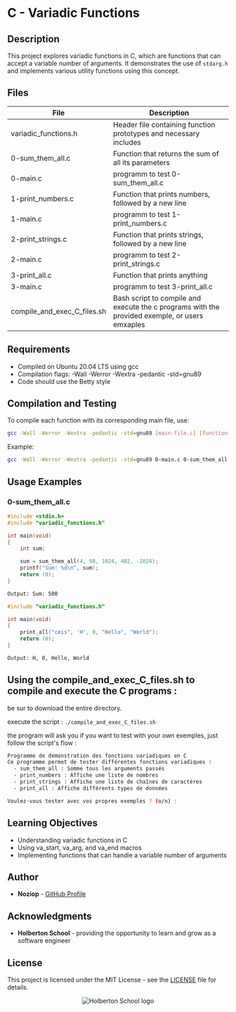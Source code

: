 # C - Variadic Functions

## Description
This project explores variadic functions in C, which are functions that can accept a variable number of arguments. It demonstrates the use of `stdarg.h` and implements various utility functions using this concept.

## Files

| File | Description |
| ------ | ------ |
| variadic_functions.h | Header file containing function prototypes and necessary includes |
| 0-sum_them_all.c | Function that returns the sum of all its parameters |
| 0-main.c | programm to test 0-sum_them_all.c |
| 1-print_numbers.c | Function that prints numbers, followed by a new line |
| 1-main.c | programm to test 1-print_numbers.c |
| 2-print_strings.c | Function that prints strings, followed by a new line |
| 2-main.c | programm to test 2-print_strings.c |
| 3-print_all.c | Function that prints anything |
| 3-main.c | programm to test 3-print_all.c |
| compile_and_exec_C_files.sh | Bash script to compile and execute the c programs with the provided exemple, or users emxaples |

## Requirements
- Compiled on Ubuntu 20.04 LTS using gcc
- Compilation flags: -Wall -Werror -Wextra -pedantic -std=gnu89
- Code should use the Betty style

## Compilation and Testing
To compile each function with its corresponding main file, use:
```bash
gcc -Wall -Werror -Wextra -pedantic -std=gnu89 [main-file.c] [function-file.c] -o [output]
```
Example:
```bash
gcc -Wall -Werror -Wextra -pedantic -std=gnu89 0-main.c 0-sum_them_all.c -o sum
```

## Usage Examples

### 0-sum_them_all.c
```c
#include <stdio.h>
#include "variadic_functions.h"

int main(void)
{
    int sum;

    sum = sum_them_all(4, 98, 1024, 402, -1024);
    printf("Sum: %d\n", sum);
    return (0);
}
```
```bash
Output: Sum: 500
```
```c
#include "variadic_functions.h"

int main(void)
{
    print_all("ceis", 'H', 0, "Hello", "World");
    return (0);
}
```
```bash
Output: H, 0, Hello, World
```

## Using the compile_and_exec_C_files.sh to compile and execute the C programs :

be sur to download the entire  directory.

execute the script : `./compile_and_exec_C_files.sh`

the program will ask you if you want to test with your own exemples, just follow the script's flow : 

```bash
Programme de démonstration des fonctions variadiques en C
Ce programme permet de tester différentes fonctions variadiques :
  - sum_them_all : Somme tous les arguments passés
  - print_numbers : Affiche une liste de nombres
  - print_strings : Affiche une liste de chaînes de caractères
  - print_all : Affiche différents types de données

Voulez-vous tester avec vos propres exemples ? (o/n) :
```

## Learning Objectives
- Understanding variadic functions in C
- Using va_start, va_arg, and va_end macros
- Implementing functions that can handle a variable number of arguments

## Author
* **Noziop** - [GitHub Profile](https://github.com/Noziop)

## Acknowledgments
* **Holberton School** - providing the opportunity to learn and grow as a software engineer

## License
This project is licensed under the MIT License - see the [LICENSE](LICENSE) file for details.

<p align="center">
  <img src="https://cdn.prod.website-files.com/64107f65f30b69371e3d6bfa/65c6179aa44b63fa4f31e7ad_Holberton-Logo-Cherry.svg" alt="Holberton School logo">
</p>